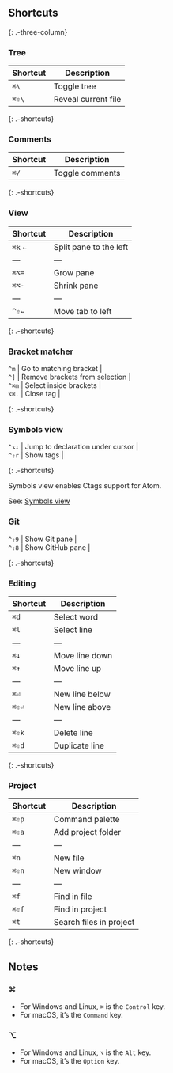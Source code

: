 Shortcuts
---------

{: .-three-column}

### Tree

<table><thead><tr class="header"><th>Shortcut</th><th>Description</th></tr></thead><tbody><tr class="odd"><td><code>⌘\</code></td><td>Toggle tree</td></tr><tr class="even"><td><code>⌘⇧\</code></td><td>Reveal current file</td></tr></tbody></table>

{: .-shortcuts}

### Comments

<table><thead><tr class="header"><th>Shortcut</th><th>Description</th></tr></thead><tbody><tr class="odd"><td><code>⌘/</code></td><td>Toggle comments</td></tr></tbody></table>

{: .-shortcuts}

### View

<table><thead><tr class="header"><th>Shortcut</th><th>Description</th></tr></thead><tbody><tr class="odd"><td><code>⌘k</code> <code>←</code></td><td>Split pane to the left</td></tr><tr class="even"><td>—</td><td>—</td></tr><tr class="odd"><td><code>⌘⌥=</code></td><td>Grow pane</td></tr><tr class="even"><td><code>⌘⌥-</code></td><td>Shrink pane</td></tr><tr class="odd"><td>—</td><td>—</td></tr><tr class="even"><td><code>^⇧←</code></td><td>Move tab to left</td></tr></tbody></table>

{: .-shortcuts}

### Bracket matcher

`^m` | Go to matching bracket |  
`^]` | Remove brackets from selection |  
`^⌘m` | Select inside brackets |  
`⌥⌘.` | Close tag |

{: .-shortcuts}

### Symbols view

`^⌥↓` | Jump to declaration under cursor |  
`^⇧r` | Show tags |

{: .-shortcuts}

Symbols view enables Ctags support for Atom.

See: [Symbols view](https://atom.io/packages/symbols-view)

### Git

`^⇧9` | Show Git pane |  
`^⇧8` | Show GitHub pane |

{: .-shortcuts}

### Editing

<table><thead><tr class="header"><th>Shortcut</th><th>Description</th></tr></thead><tbody><tr class="odd"><td><code>⌘d</code></td><td>Select word</td></tr><tr class="even"><td><code>⌘l</code></td><td>Select line</td></tr><tr class="odd"><td>—</td><td>—</td></tr><tr class="even"><td><code>⌘↓</code></td><td>Move line down</td></tr><tr class="odd"><td><code>⌘↑</code></td><td>Move line up</td></tr><tr class="even"><td>—</td><td>—</td></tr><tr class="odd"><td><code>⌘⏎</code></td><td>New line below</td></tr><tr class="even"><td><code>⌘⇧⏎</code></td><td>New line above</td></tr><tr class="odd"><td>—</td><td>—</td></tr><tr class="even"><td><code>⌘⇧k</code></td><td>Delete line</td></tr><tr class="odd"><td><code>⌘⇧d</code></td><td>Duplicate line</td></tr></tbody></table>

{: .-shortcuts}

### Project

<table><thead><tr class="header"><th>Shortcut</th><th>Description</th></tr></thead><tbody><tr class="odd"><td><code>⌘⇧p</code></td><td>Command palette</td></tr><tr class="even"><td><code>⌘⇧a</code></td><td>Add project folder</td></tr><tr class="odd"><td>—</td><td>—</td></tr><tr class="even"><td><code>⌘n</code></td><td>New file</td></tr><tr class="odd"><td><code>⌘⇧n</code></td><td>New window</td></tr><tr class="even"><td>—</td><td>—</td></tr><tr class="odd"><td><code>⌘f</code></td><td>Find in file</td></tr><tr class="even"><td><code>⌘⇧f</code></td><td>Find in project</td></tr><tr class="odd"><td><code>⌘t</code></td><td>Search files in project</td></tr></tbody></table>

{: .-shortcuts}

Notes
-----

### ⌘

-   For Windows and Linux, `⌘` is the `Control` key.
-   For macOS, it’s the `Command` key.

### ⌥

-   For Windows and Linux, `⌥` is the `Alt` key.
-   For macOS, it’s the `Option` key.
